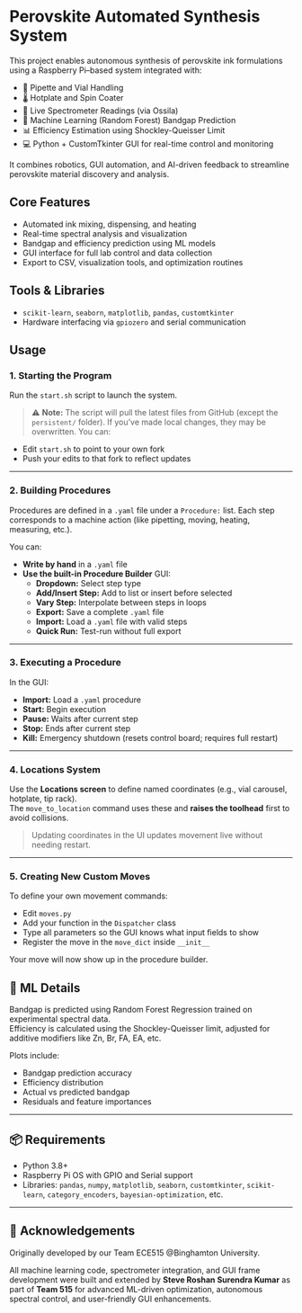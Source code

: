 # Perovskite Automated Synthesis System

This project enables autonomous synthesis of perovskite ink formulations using a Raspberry Pi–based system integrated with:

- 🧪 Pipette and Vial Handling
- 🌡️ Hotplate and Spin Coater
- 📸 Live Spectrometer Readings (via Ossila)
- 🧠 Machine Learning (Random Forest) Bandgap Prediction
- 📊 Efficiency Estimation using Shockley-Queisser Limit
- 💻 Python + CustomTkinter GUI for real-time control and monitoring

It combines robotics, GUI automation, and AI-driven feedback to streamline perovskite material discovery and analysis.

## Core Features
- Automated ink mixing, dispensing, and heating
- Real-time spectral analysis and visualization
- Bandgap and efficiency prediction using ML models
- GUI interface for full lab control and data collection
- Export to CSV, visualization tools, and optimization routines

## Tools & Libraries
- `scikit-learn`, `seaborn`, `matplotlib`, `pandas`, `customtkinter`
- Hardware interfacing via `gpiozero` and serial communication

## Usage
### 1. Starting the Program
Run the `start.sh` script to launch the system.

> ⚠️ **Note:** The script will pull the latest files from GitHub (except the `persistent/` folder). If you’ve made local changes, they may be overwritten. You can:
- Edit `start.sh` to point to your own fork
- Push your edits to that fork to reflect updates

---

### 2. Building Procedures

Procedures are defined in a `.yaml` file under a `Procedure:` list. Each step corresponds to a machine action (like pipetting, moving, heating, measuring, etc.).

You can:
- **Write by hand** in a `.yaml` file
- **Use the built-in Procedure Builder** GUI:
  - **Dropdown:** Select step type
  - **Add/Insert Step:** Add to list or insert before selected
  - **Vary Step:** Interpolate between steps in loops
  - **Export:** Save a complete `.yaml` file
  - **Import:** Load a `.yaml` file with valid steps
  - **Quick Run:** Test-run without full export

---

### 3. Executing a Procedure

In the GUI:
- **Import:** Load a `.yaml` procedure
- **Start:** Begin execution
- **Pause:** Waits after current step
- **Stop:** Ends after current step
- **Kill:** Emergency shutdown (resets control board; requires full restart)

---

### 4. Locations System

Use the **Locations screen** to define named coordinates (e.g., vial carousel, hotplate, tip rack).  
The `move_to_location` command uses these and **raises the toolhead** first to avoid collisions.

> Updating coordinates in the UI updates movement live without needing restart.

---

### 5. Creating New Custom Moves

To define your own movement commands:
- Edit `moves.py`
- Add your function in the `Dispatcher` class
- Type all parameters so the GUI knows what input fields to show
- Register the move in the `move_dict` inside `__init__`

Your move will now show up in the procedure builder.

## 🧠 ML Details

Bandgap is predicted using Random Forest Regression trained on experimental spectral data.  
Efficiency is calculated using the Shockley-Queisser limit, adjusted for additive modifiers like Zn, Br, FA, EA, etc.

Plots include:
- Bandgap prediction accuracy
- Efficiency distribution
- Actual vs predicted bandgap
- Residuals and feature importances

---

## 📦 Requirements

- Python 3.8+
- Raspberry Pi OS with GPIO and Serial support
- Libraries: `pandas`, `numpy`, `matplotlib`, `seaborn`, `customtkinter`, `scikit-learn`, `category_encoders`, `bayesian-optimization`, etc.

---
## 🤝 Acknowledgements

Originally developed by our Team ECE515 @Binghamton University.

All machine learning code, spectrometer integration, and GUI frame development were built and extended by **Steve Roshan Surendra Kumar** as part of **Team 515** for advanced ML-driven optimization, autonomous spectral control, and user-friendly GUI enhancements.


